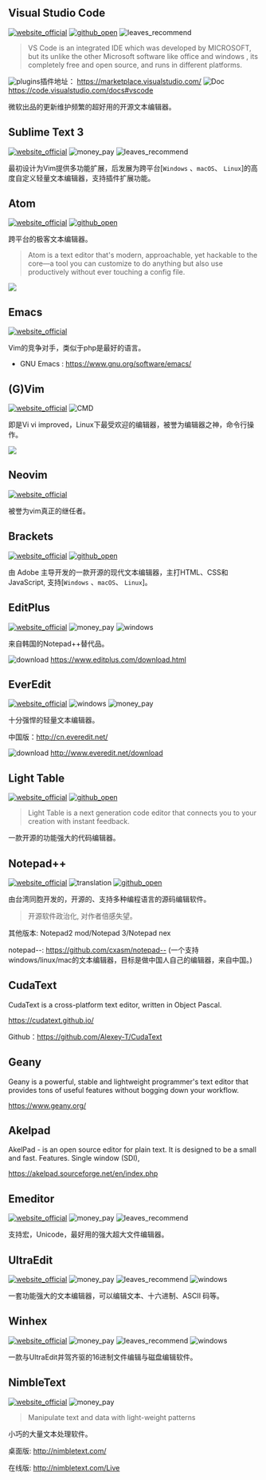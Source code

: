 ## Visual Studio Code

[![website_official](https://gitbook07.oss-cn-hangzhou.aliyuncs.com/website_official.svg)](ttps://code.visualstudio.com/) [![github_open](https://gitbook07.oss-cn-hangzhou.aliyuncs.com/github_open.svg)](https://github.com/Microsoft/vscode) ![leaves_recommend](https://gitbook07.oss-cn-hangzhou.aliyuncs.com/leaves_rec.svg)

> VS Code is an integrated IDE which was developed by MICROSOFT, but its unlike the other Microsoft software like office and windows , its completely free and open source, and runs in different platforms.

![plugins](https://gitbook07.oss-cn-hangzhou.aliyuncs.com/plugins.svg)插件地址： https://marketplace.visualstudio.com/
![Doc](https://gitbook07.oss-cn-hangzhou.aliyuncs.com/documents.svg) https://code.visualstudio.com/docs#vscode

微软出品的更新维护频繁的超好用的开源文本编辑器。

## Sublime Text 3

[![website_official](https://gitbook07.oss-cn-hangzhou.aliyuncs.com/website_official.svg)](http://www.sublimetext.com/3) ![money_pay](https://gitbook07.oss-cn-hangzhou.aliyuncs.com/money_pay.svg) ![leaves_recommend](https://gitbook07.oss-cn-hangzhou.aliyuncs.com/leaves_rec.svg)

最初设计为Vim提供多功能扩展，后发展为跨平台[`Windows` 、`macOS`、 `Linux`]的高度自定义轻量文本编辑器，支持插件扩展功能。

## Atom

[![website_official](https://gitbook07.oss-cn-hangzhou.aliyuncs.com/website_official.svg)](https://atom.io/) [![github_open](https://gitbook07.oss-cn-hangzhou.aliyuncs.com/github_open.svg)](https://github.com/atom/atom)

跨平台的极客文本编辑器。

> Atom is a text editor that's modern, approachable, yet hackable to the core—a tool you can customize to do anything but also use productively without ever touching a config file.

![](../../.gitbook/assets/z-dev-editor-atom.png)

## Emacs
[![website_official](https://gitbook07.oss-cn-hangzhou.aliyuncs.com/website_official.svg)](http://www.gnu.org/software/emacs/)

Vim的竞争对手，类似于php是最好的语言。

- GNU Emacs : https://www.gnu.org/software/emacs/

## (G)Vim
[![website_official](https://gitbook07.oss-cn-hangzhou.aliyuncs.com/website_official.svg)](http://www.vim.org/download.php#pc) ![CMD](https://gitbook07.oss-cn-hangzhou.aliyuncs.com/CMD.svg)

即是Vi vi improved，Linux下最受欢迎的编辑器，被誉为编辑器之神，命令行操作。

![](../../.gitbook/assets/z-dev-editor-vim-joke.jpg)

## Neovim
[![website_official](https://gitbook07.oss-cn-hangzhou.aliyuncs.com/website_official.svg)](https://neovim.io/)

被誉为vim真正的继任者。

## Brackets
[![website_official](https://gitbook07.oss-cn-hangzhou.aliyuncs.com/website_official.svg)](http://brackets.io/) [![github_open](https://gitbook07.oss-cn-hangzhou.aliyuncs.com/github_open.svg)](https://github.com/adobe/brackets)

由 Adobe 主导开发的一款开源的现代文本编辑器，主打HTML、CSS和JavaScript, 支持[`Windows` 、`macOS`、 `Linux`]。

## EditPlus
[![website_official](https://gitbook07.oss-cn-hangzhou.aliyuncs.com/website_official.svg)](http://www.editplus.com/index.html) ![money_pay](https://gitbook07.oss-cn-hangzhou.aliyuncs.com/money_pay.svg) ![windows](https://gitbook07.oss-cn-hangzhou.aliyuncs.com/windows.svg)

来自韩国的Notepad++替代品。

![download](https://gitbook07.oss-cn-hangzhou.aliyuncs.com/download.svg) https://www.editplus.com/download.html

## EverEdit
[![website_official](https://gitbook07.oss-cn-hangzhou.aliyuncs.com/website_official.svg)](http://www.everedit.net/) ![windows](https://gitbook07.oss-cn-hangzhou.aliyuncs.com/windows.svg) ![money_pay](https://gitbook07.oss-cn-hangzhou.aliyuncs.com/money_pay.svg)

十分强悍的轻量文本编辑器。

中国版：http://cn.everedit.net/

![download](https://gitbook07.oss-cn-hangzhou.aliyuncs.com/download.svg) http://www.everedit.net/download

## Light Table
[![website_official](https://gitbook07.oss-cn-hangzhou.aliyuncs.com/website_official.svg)](http://lighttable.com/) [![github_open](https://gitbook07.oss-cn-hangzhou.aliyuncs.com/github_open.svg)](https://github.com/LightTable/LightTable)

> Light Table is a next generation code editor that connects you to your creation with instant feedback.

一款开源的功能强大的代码编辑器。

## Notepad++
[![website_official](https://gitbook07.oss-cn-hangzhou.aliyuncs.com/website_official.svg)](https://notepad-plus-plus.org/) ![translation](https://gitbook07.oss-cn-hangzhou.aliyuncs.com/translation.svg) [![github_open](https://gitbook07.oss-cn-hangzhou.aliyuncs.com/github_open.svg)](https://github.com/notepad-plus-plus/notepad-plus-plus)

由台湾同胞开发的，开源的、支持多种编程语言的源码编辑软件。

> 开源软件政治化, 对作者倍感失望。

其他版本: Notepad2 mod/Notepad 3/Notepad nex

notepad--: https://github.com/cxasm/notepad-- (一个支持windows/linux/mac的文本编辑器，目标是做中国人自己的编辑器，来自中国。)

## CudaText

CudaText is a cross-platform text editor, written in Object Pascal. 

https://cudatext.github.io/

Github：https://github.com/Alexey-T/CudaText

## Geany

Geany is a powerful, stable and lightweight programmer's text editor that provides tons of useful features without bogging down your workflow. 

https://www.geany.org/

## Akelpad

AkelPad - is an open source editor for plain text. It is designed to be a small and fast. Features. Single window (SDI),

https://akelpad.sourceforge.net/en/index.php

## Emeditor
[![website_official](https://gitbook07.oss-cn-hangzhou.aliyuncs.com/website_official.svg)](https://www.emeditor.com/) ![money_pay](https://gitbook07.oss-cn-hangzhou.aliyuncs.com/money_pay.svg) ![leaves_recommend](https://gitbook07.oss-cn-hangzhou.aliyuncs.com/leaves_rec.svg)

支持宏，Unicode，最好用的强大超大文件编辑器。

## UltraEdit
[![website_official](https://gitbook07.oss-cn-hangzhou.aliyuncs.com/website_official.svg)](https://www.ultraedit.com/) ![money_pay](https://gitbook07.oss-cn-hangzhou.aliyuncs.com/money_pay.svg) ![leaves_recommend](https://gitbook07.oss-cn-hangzhou.aliyuncs.com/leaves_rec.svg) ![windows](https://gitbook07.oss-cn-hangzhou.aliyuncs.com/windows.svg)

一套功能强大的文本编辑器，可以编辑文本、十六进制、ASCII 码等。

## Winhex
[![website_official](https://gitbook07.oss-cn-hangzhou.aliyuncs.com/website_official.svg)](http://www.x-ways.net/winhex/) ![money_pay](https://gitbook07.oss-cn-hangzhou.aliyuncs.com/money_pay.svg) ![leaves_recommend](https://gitbook07.oss-cn-hangzhou.aliyuncs.com/leaves_rec.svg) ![windows](https://gitbook07.oss-cn-hangzhou.aliyuncs.com/windows.svg)

一款与UltraEdit并驾齐驱的16进制文件编辑与磁盘编辑软件。

## NimbleText
[![website_official](https://gitbook07.oss-cn-hangzhou.aliyuncs.com/website_official.svg)](http://nimbletext.com/) ![money_pay](https://gitbook07.oss-cn-hangzhou.aliyuncs.com/money_pay.svg)

> Manipulate text and data with light-weight patterns

小巧的大量文本处理软件。

桌面版: http://nimbletext.com/

在线版: http://nimbletext.com/Live






